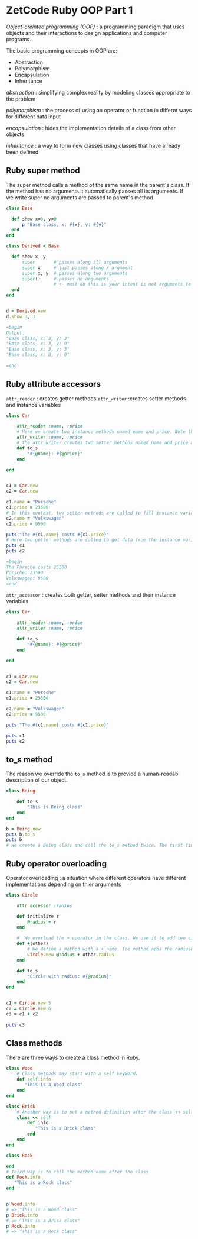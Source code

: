 # ZetCode Ruby OOP Part 1

*Object-oreinted programming (OOP)*
: a programming paradigm that uses objects and their interactions to design applications and computer programs.

The basic programming concepts in OOP are:
  - Abstraction
  - Polymorphism
  - Encapsulation
  - Inheritance

*abstraction*
: simplifying complex reality by modeling classes appropriate to the problem

*polymorphism* 
: the process of using an operator or function in differnt ways for different data input

*encapsulation*
: hides the implementation details of a class from other objects

*inheritance*
: a way to form new classes using classes that have already been defined


## Ruby super method ##

The super method calls a method of the same name in the parent's class. If the method has no arguments it automatically passes all its arguments. If we write super no arguments are passed to parent's method.

```ruby
class Base

  def show x=0, y=0
      p "Base class, x: #{x}, y: #{y}"
  end
end

class Derived < Base

  def show x, y
      super       # passes along all arguments
      super x     # just passes along x argument
      super x, y  # passes along two arguments
      super()     # passes no arguments 
                  # <- must do this is your intent is not arguments to pasee
  end
end


d = Derived.new
d.show 3, 3

=begin
Output:
"Base class, x: 3, y: 3"
"Base class, x: 3, y: 0"
"Base class, x: 3, y: 3"
"Base class, x: 0, y: 0"
  
=end
```

## Ruby attribute accessors

`attr_reader` 
: creates getter methods
`attr_writer`
:creates setter methods and instance variables
```ruby
class Car

    attr_reader :name, :price
    # Here we create two instance methods named name and price. Note that the attr_reader takes symbols of methods as parameters.
    attr_writer :name, :price
    # The attr_writer creates two setter methods named name and price and two instance variables, @name and @price.
    def to_s
        "#{@name}: #{@price}"
    end

end


c1 = Car.new
c2 = Car.new

c1.name = "Porsche"
c1.price = 23500
# In this context, two setter methods are called to fill instance variables with some data.
c2.name = "Volkswagen"
c2.price = 9500

puts "The #{c1.name} costs #{c1.price}"
# Here two getter methods are called to get data from the instance variables of the c1 object.
puts c1
puts c2

=begin
The Porsche costs 23500
Porsche: 23500
Volkswagen: 9500
=end
```

`attr_accessor`
: creates both getter, setter methods and their instance variables

```ruby
class Car

    attr_reader :name, :price
    attr_writer :name, :price

    def to_s
        "#{@name}: #{@price}"
    end

end


c1 = Car.new
c2 = Car.new

c1.name = "Porsche"
c1.price = 23500

c2.name = "Volkswagen"
c2.price = 9500

puts "The #{c1.name} costs #{c1.price}"

puts c1
puts c2
```

## to_s method

The reason we override the `to_s` method is to provide a human-readabl description of our object.

```ruby
class Being

    def to_s
        "This is Being class"
    end
end

b = Being.new
puts b.to_s
puts b
# We create a Being class and call the to_s method twice. The first time explicitly, the second time implicitly.
```

## Ruby operator overloading ##

Operator overloading
: a situation where different operators have different implementations depending on thier arguments

```ruby
class Circle

    attr_accessor :radius

    def initialize r
        @radius = r
    end

    #  We overload the + operator in the class. We use it to add two circle objects.
    def +(other)
        # We define a method with a + name. The method adds the radiuses of two circle objects.
        Circle.new @radius + other.radius
    end

    def to_s
        "Circle with radius: #{@radius}"
    end
end


c1 = Circle.new 5
c2 = Circle.new 6
c3 = c1 + c2

puts c3
```

## Class methods ##

There are three ways to create a class method in Ruby.
```ruby
class Wood
    # Class methods may start with a self keyword.
    def self.info
       "This is a Wood class"
    end
end

class Brick
    # Another way is to put a method definition after the class << self construct.
    class << self
        def info
           "This is a Brick class"
        end
    end
end

class Rock

end
# Third way is to call the method name after the class
def Rock.info
   "This is a Rock class"
end


p Wood.info
# => "This is a Wood class"
p Brick.info
# => "This is a Brick class"
p Rock.info
# => "This is a Rock class"
```